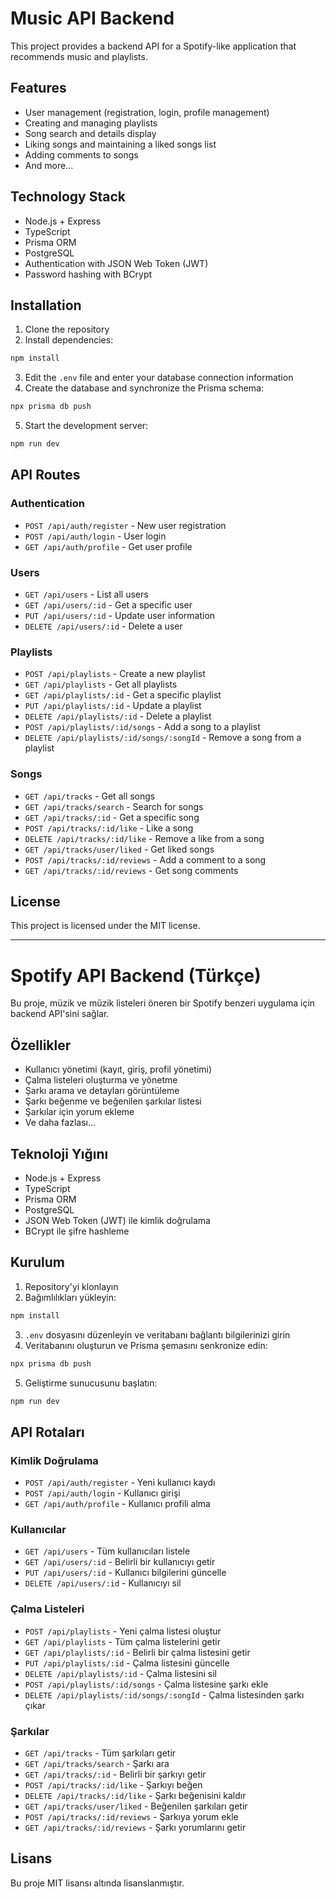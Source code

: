 # Music API Backend

This project provides a backend API for a Spotify-like application that recommends music and playlists.

## Features

- User management (registration, login, profile management)
- Creating and managing playlists
- Song search and details display
- Liking songs and maintaining a liked songs list
- Adding comments to songs
- And more...

## Technology Stack

- Node.js + Express
- TypeScript
- Prisma ORM
- PostgreSQL
- Authentication with JSON Web Token (JWT)
- Password hashing with BCrypt

## Installation

1. Clone the repository
2. Install dependencies:

```bash
npm install
```

3. Edit the `.env` file and enter your database connection information
4. Create the database and synchronize the Prisma schema:

```bash
npx prisma db push
```

5. Start the development server:

```bash
npm run dev
```

## API Routes

### Authentication

- `POST /api/auth/register` - New user registration
- `POST /api/auth/login` - User login
- `GET /api/auth/profile` - Get user profile

### Users

- `GET /api/users` - List all users
- `GET /api/users/:id` - Get a specific user
- `PUT /api/users/:id` - Update user information
- `DELETE /api/users/:id` - Delete a user

### Playlists

- `POST /api/playlists` - Create a new playlist
- `GET /api/playlists` - Get all playlists
- `GET /api/playlists/:id` - Get a specific playlist
- `PUT /api/playlists/:id` - Update a playlist
- `DELETE /api/playlists/:id` - Delete a playlist
- `POST /api/playlists/:id/songs` - Add a song to a playlist
- `DELETE /api/playlists/:id/songs/:songId` - Remove a song from a playlist

### Songs

- `GET /api/tracks` - Get all songs
- `GET /api/tracks/search` - Search for songs
- `GET /api/tracks/:id` - Get a specific song
- `POST /api/tracks/:id/like` - Like a song
- `DELETE /api/tracks/:id/like` - Remove a like from a song
- `GET /api/tracks/user/liked` - Get liked songs
- `POST /api/tracks/:id/reviews` - Add a comment to a song
- `GET /api/tracks/:id/reviews` - Get song comments

## License

This project is licensed under the MIT license.

---

# Spotify API Backend (Türkçe)

Bu proje, müzik ve müzik listeleri öneren bir Spotify benzeri uygulama için backend API'sini sağlar.

## Özellikler

- Kullanıcı yönetimi (kayıt, giriş, profil yönetimi)
- Çalma listeleri oluşturma ve yönetme
- Şarkı arama ve detayları görüntüleme
- Şarkı beğenme ve beğenilen şarkılar listesi
- Şarkılar için yorum ekleme
- Ve daha fazlası...

## Teknoloji Yığını

- Node.js + Express
- TypeScript
- Prisma ORM
- PostgreSQL
- JSON Web Token (JWT) ile kimlik doğrulama
- BCrypt ile şifre hashleme

## Kurulum

1. Repository'yi klonlayın
2. Bağımlılıkları yükleyin:

```bash
npm install
```

3. `.env` dosyasını düzenleyin ve veritabanı bağlantı bilgilerinizi girin
4. Veritabanını oluşturun ve Prisma şemasını senkronize edin:

```bash
npx prisma db push
```

5. Geliştirme sunucusunu başlatın:

```bash
npm run dev
```

## API Rotaları

### Kimlik Doğrulama

- `POST /api/auth/register` - Yeni kullanıcı kaydı
- `POST /api/auth/login` - Kullanıcı girişi
- `GET /api/auth/profile` - Kullanıcı profili alma

### Kullanıcılar

- `GET /api/users` - Tüm kullanıcıları listele
- `GET /api/users/:id` - Belirli bir kullanıcıyı getir
- `PUT /api/users/:id` - Kullanıcı bilgilerini güncelle
- `DELETE /api/users/:id` - Kullanıcıyı sil

### Çalma Listeleri

- `POST /api/playlists` - Yeni çalma listesi oluştur
- `GET /api/playlists` - Tüm çalma listelerini getir
- `GET /api/playlists/:id` - Belirli bir çalma listesini getir
- `PUT /api/playlists/:id` - Çalma listesini güncelle
- `DELETE /api/playlists/:id` - Çalma listesini sil
- `POST /api/playlists/:id/songs` - Çalma listesine şarkı ekle
- `DELETE /api/playlists/:id/songs/:songId` - Çalma listesinden şarkı çıkar

### Şarkılar

- `GET /api/tracks` - Tüm şarkıları getir
- `GET /api/tracks/search` - Şarkı ara
- `GET /api/tracks/:id` - Belirli bir şarkıyı getir
- `POST /api/tracks/:id/like` - Şarkıyı beğen
- `DELETE /api/tracks/:id/like` - Şarkı beğenisini kaldır
- `GET /api/tracks/user/liked` - Beğenilen şarkıları getir
- `POST /api/tracks/:id/reviews` - Şarkıya yorum ekle
- `GET /api/tracks/:id/reviews` - Şarkı yorumlarını getir

## Lisans

Bu proje MIT lisansı altında lisanslanmıştır. 
